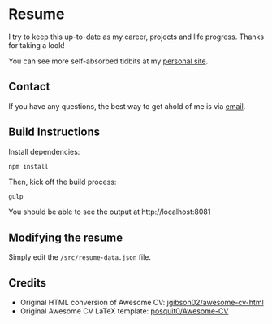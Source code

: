 # Resume

I try to keep this up-to-date as my career, projects and life progress. Thanks for taking a look!

You can see more self-absorbed tidbits at my [personal site](https://toastercup.io).

## Contact

If you have any questions, the best way to get ahold of me is via [email](mailto:alex@toastercup.io).

## Build Instructions

Install dependencies:
```sh
npm install
```

Then, kick off the build process:
```
gulp
```

You should be able to see the output at http://localhost:8081

## Modifying the resume

Simply edit the `/src/resume-data.json` file.

## Credits

* Original HTML conversion of Awesome CV: [jgibson02/awesome-cv-html](https://github.com/jgibson02/awesome-cv-html)
* Original Awesome CV LaTeX template: [posquit0/Awesome-CV](https://github.com/posquit0/Awesome-CV)

